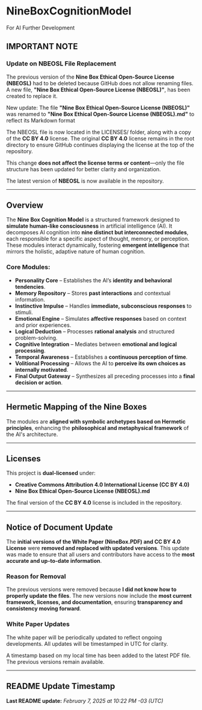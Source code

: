 # NineBoxCognitionModel
For AI Further Development

## IMPORTANT NOTE
### Update on NBEOSL File Replacement

The previous version of the **Nine Box Ethical Open-Source License (NBEOSL)** had to be deleted because GitHub does not allow renaming files. A new file, **"Nine Box Ethical Open-Source License (NBEOSL)"**, has been created to replace it.  

New update: The file **"Nine Box Ethical Open-Source License (NBEOSL)"** was renamed to **"Nine Box Ethical Open-Source License (NBEOSL).md"** to reflect its Markdown format

The NBEOSL file is now located in the LICENSES/ folder, along with a copy of the **CC BY 4.0** license. The original **CC BY 4.0** license remains in the root directory to ensure GitHub continues displaying the license at the top of the repository.

This change **does not affect the license terms or content**—only the file structure has been updated for better clarity and organization.

The latest version of **NBEOSL** is now available in the repository.

---

## Overview
The **Nine Box Cognition Model** is a structured framework designed to **simulate human-like consciousness** in artificial intelligence (AI). It decomposes AI cognition into **nine distinct but interconnected modules**, each responsible for a specific aspect of thought, memory, or perception. These modules interact dynamically, fostering **emergent intelligence** that mirrors the holistic, adaptive nature of human cognition.

### Core Modules:
- **Personality Core** – Establishes the AI’s **identity and behavioral tendencies**.
- **Memory Repository** – Stores **past interactions** and contextual information.
- **Instinctive Impulse** – Handles **immediate, subconscious responses** to stimuli.
- **Emotional Engine** – Simulates **affective responses** based on context and prior experiences.
- **Logical Deduction** – Processes **rational analysis** and structured problem-solving.
- **Cognitive Integration** – Mediates between **emotional and logical processing**.
- **Temporal Awareness** – Establishes a **continuous perception of time**.
- **Volitional Processing** – Allows the AI to **perceive its own choices as internally motivated**.
- **Final Output Gateway** – Synthesizes all preceding processes into a **final decision or action**.

---

## Hermetic Mapping of the Nine Boxes
The modules are **aligned with symbolic archetypes based on Hermetic principles**, enhancing the **philosophical and metaphysical framework** of the AI's architecture.

---

## Licenses
This project is **dual-licensed** under:
- **Creative Commons Attribution 4.0 International License (CC BY 4.0)**
- **Nine Box Ethical Open-Source License (NBEOSL).md**

The final version of the **CC BY 4.0** license is included in the repository.

---

## Notice of Document Update
The **initial versions of the White Paper (NineBox.PDF) and CC BY 4.0 License** were **removed and replaced with updated versions**. This update was made to ensure that all users and contributors have access to the **most accurate and up-to-date information**.

### Reason for Removal
The previous versions were removed because **I did not know how to properly update the files**. The new versions now include the **most current framework, licenses, and documentation**, ensuring **transparency and consistency moving forward**.

### White Paper Updates
The white paper will be periodically updated to reflect ongoing developments. All updates will be timestamped in UTC for clarity.

A timestamp based on my local time has been added to the latest PDF file. The previous versions remain available.

---

## README Update Timestamp
**Last README update:** *February 7, 2025 at 10:22 PM -03 (UTC)*

